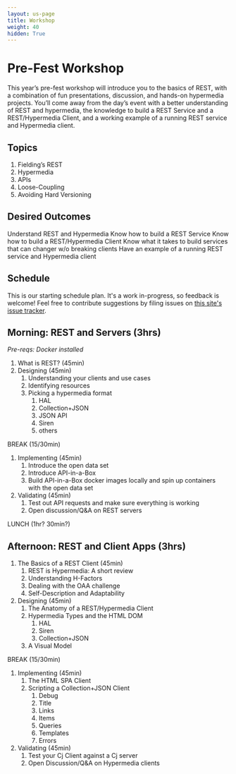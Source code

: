 ```yaml
---
layout: us-page
title: Workshop
weight: 40
hidden: True
---
```


# Pre-Fest Workshop

This year’s pre-fest workshop will introduce you to the basics of REST, with a combination of fun presentations, discussion, and hands-on hypermedia projects. You’ll come away from the day’s event with a better understanding of REST and hypermedia, the knowledge to build a REST Service and a REST/Hypermedia Client, and a working example of a running REST service and Hypermedia client.

## Topics

1. Fielding’s REST
2. Hypermedia
3. APIs
4. Loose-Coupling
5. Avoiding Hard Versioning

## Desired Outcomes
Understand REST and Hypermedia
Know how to build a REST Service
Know how to build a REST/Hypermedia Client
Know what it takes to build services that can changer w/o breaking clients
Have an example of a running REST service and Hypermedia client

## Schedule

This is our starting schedule plan. It's a work in-progress, so feedback is
welcome! Feel free to contribute suggestions by filing issues on
[this site's issue tracker](https://github.com/RESTFest/2017-Greenville/issues).

## Morning: REST and Servers (3hrs)
*Pre-reqs: Docker installed*

1. What is REST? (45min)
2. Designing (45min)
   1. Understanding your clients and use cases
   2. Identifying resources
   3. Picking a hypermedia format
       1. HAL
       2. Collection+JSON
       3. JSON API
       4. Siren
       5. others

BREAK (15/30min)

1. Implementing (45min)
   1. Introduce the open data set
   2. Introduce API-in-a-Box
   3. Build API-in-a-Box docker images locally and spin up containers with the open data set
2. Validating (45min)
   1. Test out API requests and make sure everything is working
   2. Open discussion/Q&A on REST servers

LUNCH (1hr? 30min?)

## Afternoon: REST and Client Apps (3hrs)

1. The Basics of a REST Client (45min)
   1. REST is Hypermedia: A short review
   2. Understanding H-Factors
   3. Dealing with the OAA challenge
   4. Self-Description and Adaptability
2. Designing (45min)
   1. The Anatomy of a REST/Hypermedia Client
   2. Hypermedia Types and the HTML DOM
       1. HAL 
       2. Siren
       3. Collection+JSON
   3. A Visual Model

BREAK (15/30min)

1. Implementing (45min)
   1. The HTML SPA Client
   2. Scripting a Collection+JSON Client
       1. Debug
       2. Title
       3. Links
       4. Items
       5. Queries
       6. Templates
       7. Errors
2. Validating (45min)
   1. Test your Cj Client against a Cj server
   2. Open Discussion/Q&A on Hypermedia clients
